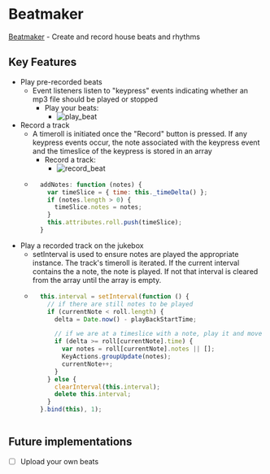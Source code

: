 # Beatmaker

[Beatmaker][Beatmaker] - Create and record house beats and rhythms

[Beatmaker]: http://www.housebeatmaker.co/

## Key Features

- Play pre-recorded beats
  - Event listeners listen to "keypress" events indicating whether an mp3 file
    should be played or stopped
    - Play your beats:
      - ![play_beat](https://cloud.githubusercontent.com/assets/1275250/11281655/5263443a-8eb0-11e5-89d3-dfa1ade0e2c5.gif)
- Record a track
  - A timeroll is initiated once the "Record" button is pressed. If any keypress
    events occur, the note associated with the keypress event and the timeslice
    of the keypress is stored in an array
    - Record a track:
      - ![record_beat](https://cloud.githubusercontent.com/assets/1275250/11281978/e225bc5a-8eb1-11e5-9b84-76269d27a3c1.gif)
  - ```javascript
      addNotes: function (notes) {
        var timeSlice = { time: this._timeDelta() };
        if (notes.length > 0) {
          timeSlice.notes = notes;
        }
        this.attributes.roll.push(timeSlice);
      }
    ```
- Play a recorded track on the jukebox
  - setInterval is used to ensure notes are played the appropriate instance. The
  track's timeroll is iterated. If the current interval contains the a note, the
  note is played. If not that interval is cleared from the array until the array
  is empty.
  - ```javascript
      this.interval = setInterval(function () {
        // if there are still notes to be played
        if (currentNote < roll.length) {
          delta = Date.now() - playBackStartTime;

          // if we are at a timeslice with a note, play it and move forward
          if (delta >= roll[currentNote].time) {
            var notes = roll[currentNote].notes || [];
            KeyActions.groupUpdate(notes);
            currentNote++;
          }
        } else {
          clearInterval(this.interval);
          delete this.interval;
        }
      }.bind(this), 1);
  ```
## Future implementations

 - [ ] Upload your own beats
